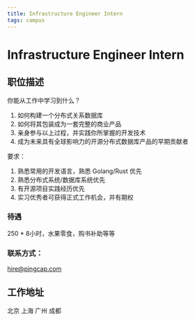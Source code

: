 ```yaml
---
title: Infrastructure Engineer Intern
tags: campus
---
```


# Infrastructure Engineer Intern

## 职位描述

你能从工作中学习到什么？

1. 如何构建一个分布式关系数据库
2. 如何将其包装成为一套完整的商业产品
3. 亲身参与以上过程，并实践你所掌握的开发技术
4. 成为未来具有全球影响力的开源分布式数据库产品的早期贡献者

要求：

1. 熟悉常用的开发语言，熟悉 Golang/Rust 优先
2. 熟悉分布式系统/数据库系统优先
3. 有开源项目实践经历优先
4. 实习优秀者可获得正式工作机会，并有期权

### 待遇

250 * 8小时，水果零食，购书补助等等

### 联系方式：
hire@pingcap.com

## 工作地址

北京 上海 广州 成都
